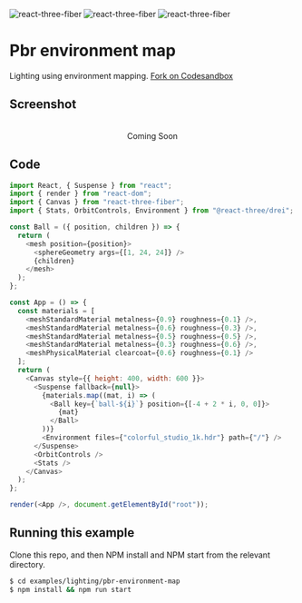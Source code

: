 ![react-three-fiber](https://img.shields.io/badge/dynamic/json?url=https://raw.githubusercontent.com/onion2k/r3f-by-example/develop/examples/lighting/pbr-environment-map/package.json&label=react-three-fiber&query=$.dependencies['react-three-fiber']&color=green) ![react-three-fiber](https://img.shields.io/badge/dynamic/json?url=https://raw.githubusercontent.com/onion2k/r3f-by-example/develop/examples/lighting/pbr-environment-map/package.json&label=three&query=$.dependencies['three']&color=green) ![react-three-fiber](https://img.shields.io/badge/dynamic/json?url=https://raw.githubusercontent.com/onion2k/r3f-by-example/develop/examples/lighting/pbr-environment-map/package.json&label=@react-three/drei&query=$.dependencies['@react-three/drei']&color=green)

# Pbr environment map

Lighting using environment mapping. [Fork on Codesandbox](https://githubbox.com/onion2k/r3f-by-example/tree/develop/examples/lighting/pbr-environment-map)

## Screenshot
<div align="center">
  <br>
    Coming Soon
  <br>
</div>

## Code
```js
import React, { Suspense } from "react";
import { render } from "react-dom";
import { Canvas } from "react-three-fiber";
import { Stats, OrbitControls, Environment } from "@react-three/drei";

const Ball = ({ position, children }) => {
  return (
    <mesh position={position}>
      <sphereGeometry args={[1, 24, 24]} />
      {children}
    </mesh>
  );
};

const App = () => {
  const materials = [
    <meshStandardMaterial metalness={0.9} roughness={0.1} />,
    <meshStandardMaterial metalness={0.6} roughness={0.3} />,
    <meshStandardMaterial metalness={0.5} roughness={0.5} />,
    <meshStandardMaterial metalness={0.3} roughness={0.6} />,
    <meshPhysicalMaterial clearcoat={0.6} roughness={0.1} />
  ];
  return (
    <Canvas style={{ height: 400, width: 600 }}>
      <Suspense fallback={null}>
        {materials.map((mat, i) => (
          <Ball key={`ball-${i}`} position={[-4 + 2 * i, 0, 0]}>
            {mat}
          </Ball>
        ))}
        <Environment files={"colorful_studio_1k.hdr"} path={"/"} />
      </Suspense>
      <OrbitControls />
      <Stats />
    </Canvas>
  );
};

render(<App />, document.getElementById("root"));

```

## Running this example

Clone this repo, and then NPM install and NPM start from the relevant directory.

```bash
$ cd examples/lighting/pbr-environment-map
$ npm install && npm run start
```